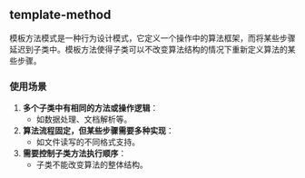 ## template-method

模板方法模式是一种行为设计模式，它定义一个操作中的算法框架，而将某些步骤延迟到子类中。模板方法使得子类可以不改变算法结构的情况下重新定义算法的某些步骤。

### 使用场景

1. **多个子类中有相同的方法或操作逻辑**：
    - 如数据处理、文档解析等。
2. **算法流程固定，但某些步骤需要多种实现**：
    - 如文件读写的不同格式支持。
3. **需要控制子类方法执行顺序**：
    - 子类不能改变算法的整体结构。
